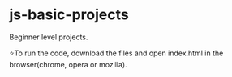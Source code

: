 # js-basic-projects
Beginner level projects.

:star:To run the code, download the files and open index.html in the browser(chrome, opera or mozilla).
